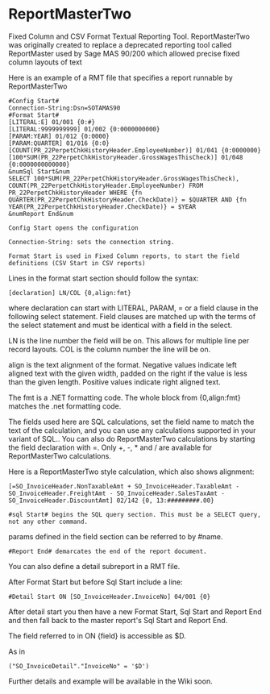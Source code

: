 # ReportMasterTwo
Fixed Column and CSV Format Textual Reporting Tool. ReportMasterTwo was originally created to replace a deprecated reporting tool called ReportMaster used by Sage MAS 90/200 which allowed precise fixed column layouts of text 

Here is an example of a RMT file that specifies a report runnable by ReportMasterTwo

    #Config Start#  
    Connection-String:Dsn=SOTAMAS90  
    #Format Start#
    [LITERAL:E] 01/001 {0:#}  
    [LITERAL:9999999999] 01/002 {0:0000000000}  
    [PARAM:YEAR] 01/012 {0:0000}  
    [PARAM:QUARTER] 01/016 {0:0}  
    [COUNT(PR_22PerpetChkHistoryHeader.EmployeeNumber)] 01/041 {0:0000000}  
    [100*SUM(PR_22PerpetChkHistoryHeader.GrossWagesThisCheck)] 01/048 {0:0000000000000}  
    &numSql Start&num  
    SELECT 100*SUM(PR_22PerpetChkHistoryHeader.GrossWagesThisCheck), COUNT(PR_22PerpetChkHistoryHeader.EmployeeNumber) FROM  
    PR_22PerpetChkHistoryHeader WHERE {fn QUARTER(PR_22PerpetChkHistoryHeader.CheckDate)} = $QUARTER AND {fn YEAR(PR_22PerpetChkHistoryHeader.CheckDate)} = $YEAR  
    &numReport End&num  

    Config Start opens the configuration

    Connection-String: sets the connection string.

    Format Start is used in Fixed Column reports, to start the field definitions (CSV Start in CSV reports)

Lines in the format start section should follow the syntax:

    [declaration] LN/COL {0,align:fmt} 

where declaration can start with LITERAL, PARAM, = or a field clause in the following select statement. Field clauses are matched up with the terms of the select statement and must be identical with a field in the select.

LN is the line number the field will be on. This allows for multiple line per record layouts. COL is the column number the line will be on.

align is the text alignment of the format. Negative values indicate left aligned text with the given width, padded on the right if the value is less than the given length. Positive values indicate right aligned text.

The fmt is a .NET formatting code. The whole block from {0,align:fmt} matches the .net formatting code.

The fields used here are SQL calculations, set the field name to match the text of the calculation, and you can use any calculations supported in your variant of SQL.. You can also do ReportMasterTwo calculations by starting the field declaration with =. Only +, -, * and / are available for ReportMasterTwo calculations.

Here is a ReportMasterTwo style calculation, which also shows alignment:

    [=SO_InvoiceHeader.NonTaxableAmt + SO_InvoiceHeader.TaxableAmt - SO_InvoiceHeader.FreightAmt - SO_InvoiceHeader.SalesTaxAmt - SO_InvoiceHeader.DiscountAmt] 02/142 {0, 13:#########.00}

    #sql Start# begins the SQL query section. This must be a SELECT query, not any other command.

params defined in the field section can be referred to by #name.

    #Report End# demarcates the end of the report document.

You can also define a detail subreport in a RMT file.

After Format Start but before Sql Start include a line:

    #Detail Start ON [SO_InvoiceHeader.InvoiceNo] 04/001 {0}

After detail start you then have a new Format Start, Sql Start and Report End and then fall back to the master report's Sql Start and Report End.

The field referred to in ON {field} is accessible as $D. 

As in 

    ("SO_InvoiceDetail"."InvoiceNo" = '$D') 

Further details and example will be available in the Wiki soon.
